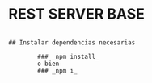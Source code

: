 # REST SERVER BASE

```

## Instalar dependencias necesarias

        ### _npm install_
        o bien
        ### _npm i_

```
